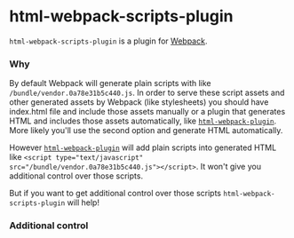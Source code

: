 # html-webpack-scripts-plugin
`html-webpack-scripts-plugin` is a plugin for [Webpack](https://webpack.js.org/).

### Why
By default Webpack will generate plain scripts with like `/bundle/vendor.0a78e31b5c440.js`. In order to serve these script assets and  other generated assets by Webpack (like stylesheets) you should have index.html file and include those assets manually or a plugin that generates HTML and includes those assets automatically, like [`html-webpack-plugin`](https://www.npmjs.com/package/html-webpack-plugin).
More likely you'll use the second option and generate HTML automatically.

However [`html-webpack-plugin`](https://www.npmjs.com/package/html-webpack-plugin) will add plain scripts into generated HTML like
`<script type="text/javascript" src="/bundle/vendor.0a78e31b5c440.js"></script>`. It won't give you additional control over those scripts.


But if you want to get additional control over those scripts `html-webpack-scripts-plugin` will help!

### Additional control

